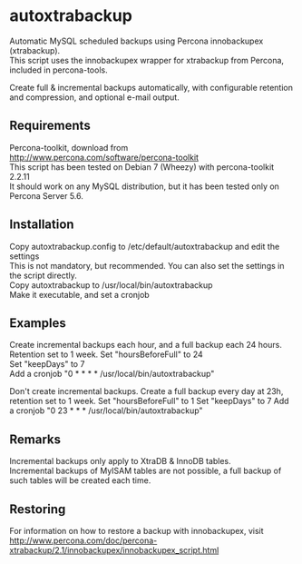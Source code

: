autoxtrabackup
==============

Automatic MySQL scheduled backups using Percona innobackupex (xtrabackup).  
This script uses the innobackupex wrapper for xtrabackup from Percona, included in percona-tools.

Create full & incremental backups automatically, with configurable retention and compression, and optional e-mail output.

Requirements
------------
Percona-toolkit, download from http://www.percona.com/software/percona-toolkit  
This script has been tested on Debian 7 (Wheezy) with percona-toolkit 2.2.11  
It should work on any MySQL distribution, but it has been tested only on Percona Server 5.6.

Installation
------------
Copy autoxtrabackup.config to /etc/default/autoxtrabackup and edit the settings  
This is not mandatory, but recommended. You can also set the settings in the script directly.  
Copy autoxtrabackup to /usr/local/bin/autoxtrabackup  
Make it executable, and set a cronjob  

Examples
---------
Create incremental backups each hour, and a full backup each 24 hours. Retention set to 1 week.
  Set "hoursBeforeFull" to 24  
  Set "keepDays" to 7  
  Add a cronjob "0 * * * * /usr/local/bin/autoxtrabackup"

Don't create incremental backups. Create a full backup every day at 23h, retention set to 1 week.
  Set "hoursBeforeFull" to 1
  Set "keepDays" to 7
  Add a cronjob "0 23 * * * /usr/local/bin/autoxtrabackup"

Remarks
-------
Incremental backups only apply to XtraDB & InnoDB tables.  
Incremental backups of MyISAM tables are not possible, a full backup of such tables will be created each time.  

Restoring
---------
For information on how to restore a backup with innobackupex, visit http://www.percona.com/doc/percona-xtrabackup/2.1/innobackupex/innobackupex_script.html
